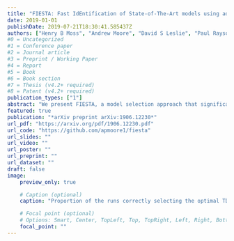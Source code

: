 ```yaml
---
title: "FIESTA: Fast IdEntification of State-of-The-Art models using adaptive bandit algorithms"
date: 2019-01-01
publishDate: 2019-07-21T18:30:41.585437Z
authors: ["Henry B Moss", "Andrew Moore", "David S Leslie", "Paul Rayson"]
#0 = Uncategorized
#1 = Conference paper
#2 = Journal article
#3 = Preprint / Working Paper
#4 = Report
#5 = Book
#6 = Book section
#7 = Thesis (v4.2+ required)
#8 = Patent (v4.2+ required)
publication_types: ["1"]
abstract: "We present FIESTA, a model selection approach that significantly reduces the computational resources required to reliably identify *state-of-the-art* performance from large collections of candidate models. Despite being known to produce unreliable comparisons, it is still common practice to compare model evaluations based on single choices of random seeds. We show that reliable model selection also requires evaluations based on multiple train-test splits (contrary to common practice in many shared tasks). Using bandit theory from the statistics literature, we are able to adaptively determine appropriate numbers of data splits and random seeds used to evaluate each model, focusing computational resources on the evaluation of promising models whilst avoiding wasting evaluations on models with lower performance. Furthermore, our user-friendly Python implementation produces confidence guarantees of correctly selecting the optimal model. We evaluate our algorithms by selecting between $8$ target-dependent sentiment analysis methods using dramatically fewer model evaluations than current model selection approaches."
featured: true
publication: "*arXiv preprint arXiv:1906.12230*"
url_pdf: "https://arxiv.org/pdf/1906.12230.pdf"
url_code: "https://github.com/apmoore1/fiesta"
url_slides: ""
url_video: ""
url_poster: ""
url_preprint: ""
url_dataset: ""
draft: false
image:
    preview_only: true

    # Caption (optional)
    caption: "Proportion of the runs correctly selecting the optimal TDSA model using sequential halving against the standard non-adaptive approach."

    # Focal point (optional)
    # Options: Smart, Center, TopLeft, Top, TopRight, Left, Right, BottomLeft, Bottom, BottomRight
    focal_point: ""
---
```


